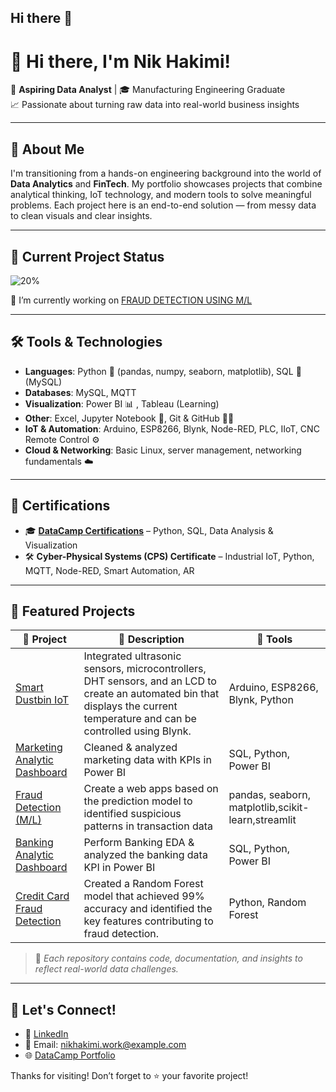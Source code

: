 ## Hi there 👋


<!--
**Kimi-e/Kimi-e** is a ✨ _special_ ✨ repository because its `README.md` (this file) appears on your GitHub profile.

Here are some ideas to get you started:


- 🌱 I’m currently learning ...
- 👯 I’m looking to collaborate on ...
- 🤔 I’m looking for help with ...
- 💬 Ask me about ...
- 📫 How to reach me: ...
- 😄 Pronouns: ...
- ⚡ Fun fact: ...
-->


# 👋 Hi there, I'm Nik Hakimi!

🎯 **Aspiring Data Analyst** | 🎓 Manufacturing Engineering Graduate  
📈 Passionate about turning raw data into real-world business insights

---

## 🧠 About Me

I'm transitioning from a hands-on engineering background into the world of **Data Analytics** and **FinTech**. My portfolio showcases projects that combine analytical thinking, IoT technology, and modern tools to solve meaningful problems. Each project here is an end-to-end solution — from messy data to clean visuals and clear insights.

---

## 🚧 Current Project Status

![20%](https://img.shields.io/badge/Current%20Project%20Status-In%20Progress-yellow)

🔭 I’m currently working on [FRAUD DETECTION USING M/L](https://github.com/Kimi-e/Fraud-Detection-Using-Machine-Learning)

---

## 🛠️ Tools & Technologies

- **Languages**: Python 🐍 (pandas, numpy, seaborn, matplotlib), SQL 🧮 (MySQL)
- **Databases**: MySQL, MQTT
- **Visualization**: Power BI 📊 , Tableau (Learning)
- **Other**: Excel, Jupyter Notebook 📒, Git & GitHub 🧑‍💻
- **IoT & Automation**: Arduino, ESP8266, Blynk, Node-RED, PLC, IIoT, CNC Remote Control ⚙️
- **Cloud & Networking**: Basic Linux, server management, networking fundamentals ☁️

---

## 📜 Certifications

- 🎓 **[DataCamp Certifications](https://www.datacamp.com/portfolio/nahfnz)** – Python, SQL, Data Analysis & Visualization
- 🛠 **Cyber-Physical Systems (CPS) Certificate** – Industrial IoT, Python, MQTT, Node-RED, Smart Automation, AR

---

## 🚀 Featured Projects

| 📁 Project | 🧩 Description | 🔧 Tools |
|-----------|----------------|---------|
| [Smart Dustbin IoT](https://github.com/Kimi-e/Smart-Dustbin-IoT-Project-) | Integrated ultrasonic sensors, microcontrollers, DHT sensors, and an LCD to create an automated bin that displays the current temperature and can be controlled using Blynk. | Arduino, ESP8266, Blynk, Python |
| [Marketing Analytic Dashboard](https://github.com/Kimi-e/Marketing-Analytics) | Cleaned & analyzed marketing data with KPIs in Power BI | SQL, Python, Power BI |
| [Fraud Detection (M/L)](https://github.com/Kimi-e/Fraud-Detection-Using-Machine-Learning) | Create a web apps based on the prediction model to identified suspicious patterns in transaction data | pandas, seaborn, matplotlib,scikit-learn,streamlit |
| [Banking Analytic Dashboard](https://github.com/Kimi-e/Banking-Analysis) | Perform Banking EDA & analyzed the banking data KPI in Power BI| SQL, Python, Power BI |
| [Credit Card Fraud Detection](https://github.com/Kimi-e/Credit-Card-Fraud-Detection-M-L-) | Created a Random Forest model that achieved 99% accuracy and identified the key features contributing to fraud detection. |Python, Random Forest |

> 📌 *Each repository contains code, documentation, and insights to reflect real-world data challenges.*

---

## 🤝 Let's Connect!

- 💼 [LinkedIn](https://www.linkedin.com/in/nahfnz)
- 📧 Email: nikhakimi.work@example.com  
- 🌐 [DataCamp Portfolio](https://www.datacamp.com/portfolio/nahfnz)

Thanks for visiting! Don’t forget to ⭐ your favorite project!
